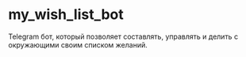 # my_wish_list_bot
Telegram бот, который позволяет составлять, управлять и делить с окружающими своим списком желаний.
